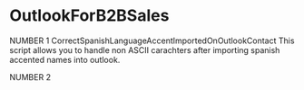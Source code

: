 # OutlookForB2BSales

NUMBER 1
CorrectSpanishLanguageAccentImportedOnOutlookContact
This script allows you to handle non ASCII carachters after importing spanish accented names into outlook.

NUMBER 2
